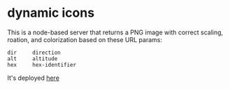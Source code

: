 # dynamic icons

This is a node-based server that returns a PNG image with correct scaling, roation, and colorization based on these URL params:

```
dir     direction
alt     altitude
hex     hex-identifier
```

It's deployed [here](https://dynamic-icons.vercel.app/api)